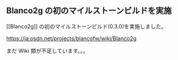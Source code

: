 ##  Blanco2g の初のマイルストーンビルドを実施

[[Blanco2g]] の初のマイルストーンビルド(0.3.0)を実施しました。

https://ja.osdn.net/projects/blancofw/wiki/Blanco2g

まだ Wiki 類が不足しています。。。
